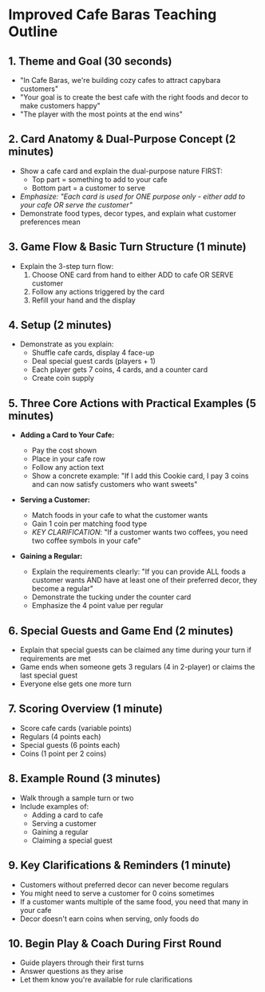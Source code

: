 # Improved Cafe Baras Teaching Outline

## 1. Theme and Goal (30 seconds)
- "In Cafe Baras, we're building cozy cafes to attract capybara customers"
- "Your goal is to create the best cafe with the right foods and decor to make customers happy"
- "The player with the most points at the end wins"

## 2. Card Anatomy & Dual-Purpose Concept (2 minutes)
- Show a cafe card and explain the dual-purpose nature FIRST:
  - Top part = something to add to your cafe
  - Bottom part = a customer to serve
- *Emphasize: "Each card is used for ONE purpose only - either add to your cafe OR serve the customer"*
- Demonstrate food types, decor types, and explain what customer preferences mean

## 3. Game Flow & Basic Turn Structure (1 minute)
- Explain the 3-step turn flow:
  1. Choose ONE card from hand to either ADD to cafe OR SERVE customer
  2. Follow any actions triggered by the card
  3. Refill your hand and the display

## 4. Setup (2 minutes)
- Demonstrate as you explain:
  - Shuffle cafe cards, display 4 face-up
  - Deal special guest cards (players + 1)
  - Each player gets 7 coins, 4 cards, and a counter card
  - Create coin supply

## 5. Three Core Actions with Practical Examples (5 minutes)
- **Adding a Card to Your Cafe:**
  - Pay the cost shown
  - Place in your cafe row
  - Follow any action text
  - Show a concrete example: "If I add this Cookie card, I pay 3 coins and can now satisfy customers who want sweets"
  
- **Serving a Customer:**
  - Match foods in your cafe to what the customer wants
  - Gain 1 coin per matching food type
  - *KEY CLARIFICATION*: "If a customer wants two coffees, you need two coffee symbols in your cafe"
  
- **Gaining a Regular:**
  - Explain the requirements clearly: "If you can provide ALL foods a customer wants AND have at least one of their preferred decor, they become a regular"
  - Demonstrate the tucking under the counter card
  - Emphasize the 4 point value per regular

## 6. Special Guests and Game End (2 minutes)
- Explain that special guests can be claimed any time during your turn if requirements are met
- Game ends when someone gets 3 regulars (4 in 2-player) or claims the last special guest
- Everyone else gets one more turn

## 7. Scoring Overview (1 minute)
- Score cafe cards (variable points)
- Regulars (4 points each)
- Special guests (6 points each) 
- Coins (1 point per 2 coins)

## 8. Example Round (3 minutes)
- Walk through a sample turn or two
- Include examples of:
  - Adding a card to cafe
  - Serving a customer
  - Gaining a regular
  - Claiming a special guest

## 9. Key Clarifications & Reminders (1 minute)
- Customers without preferred decor can never become regulars
- You might need to serve a customer for 0 coins sometimes
- If a customer wants multiple of the same food, you need that many in your cafe
- Decor doesn't earn coins when serving, only foods do

## 10. Begin Play & Coach During First Round
- Guide players through their first turns
- Answer questions as they arise
- Let them know you're available for rule clarifications
